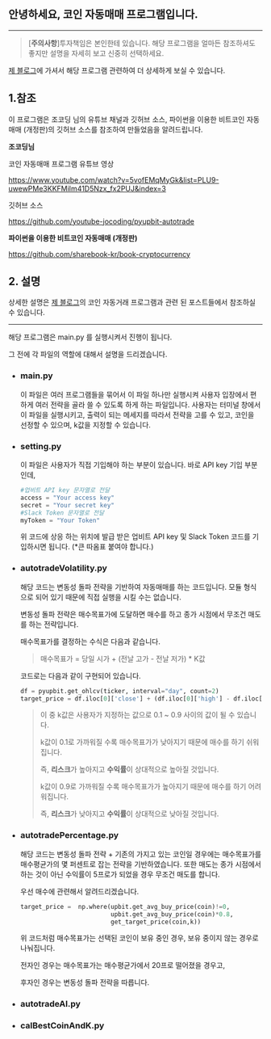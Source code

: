 ## 안녕하세요, 코인 자동매매 프로그램입니다.

---


> [**주의사항**]투자책임은 본인한테 있습니다. 해당 프로그램을 얼마든 참조하셔도 좋지만 설명을 자세히 보고 신중히 선택하세요.

[제 블로그](https://twodf78.github.io/project/coin(0)/)에 가셔서 해당 프로그램 관련하여 더 상세하게 보실 수 있습니다.

## 1.참조

이 프로그램은 조코딩 님의 유튜브 채널과 깃허브 소스,
파이썬을 이용한 비트코인 자동매매 (개정판)의 깃허브 소스를 참조하여
만들었음을 알려드립니다.

**조코딩님**

코인 자동매매 프로그램 유튜브 영상

<https://www.youtube.com/watch?v=5vofEMqMyGk&list=PLU9-uwewPMe3KKFMiIm41D5Nzx_fx2PUJ&index=3>

깃허브 소스

<https://github.com/youtube-jocoding/pyupbit-autotrade>


**파이썬을 이용한 비트코인 자동매매 (개정판)**

<https://github.com/sharebook-kr/book-cryptocurrency>

## 2. 설명

상세한 설명은 [제 블로그](https://twodf78.github.io/project/coin(1)/)의 코인 자동거래 프로그램과 관련 된 포스트들에서 참조하실 수 있습니다.

****



해당 프로그램은 main.py 를 실행시켜서 진행이 됩니다.

그 전에 각 파일의 역할에 대해서 설명을 드리겠습니다.

- ### main.py

  이 파일은 여러 프로그램들을 묶어서 이 파일 하나만 실행시켜 사용자 입장에서 편하게 여러 전략을 골라 쓸 수 있도록 하게 하는 파일입니다. 사용자는 터미널 창에서 이 파일을 실행시키고, 출력이 되는 메세지를 따라서 전략을 고를 수 있고, 코인을 선정할 수 있으며, k값을 지정할 수 있습니다.

- ### setting.py

  이 파일은 사용자가 직접 기입해야 하는 부분이 있습니다. 바로 API key 기입 부분인데, 

  ```python
  #업비트 API key 문자열로 전달 
  access = "Your access key"
  secret = "Your secret key"
  #Slack Token 문자열로 전달
  myToken = "Your Token"
  ```

  위 코드에 상응 하는 위치에 발급 받은 업비트 API key 및 Slack Token 코드를 기입하시면 됩니다. (*큰 따옴표 붙여야 합니다.)

- ### autotradeVolatility.py

  해당 코드는 변동성 돌파 전략을 기반하여 자동매매를 하는 코드입니다. 모듈 형식으로 되어 있기 때문에 직접 실행을 시킬 수는 없습니다. 

  변동성 돌파 전략은 매수목표가에 도달하면 매수를 하고 종가 시점에서 무조건 매도를 하는 전략입니다. 

  매수목표가를 결정하는 수식은 다음과 같습니다.

  > 매수목표가 = 당일 시가 + (전날 고가 - 전날 저가) * K값

  코드로는 다음과 같이 구현되어 있습니다.

  ```python
  df = pyupbit.get_ohlcv(ticker, interval="day", count=2)
  target_price = df.iloc[0]['close'] + (df.iloc[0]['high'] - df.iloc[0]['low']) * k
  ```

  > 이 중 k값은 사용자가 지정하는 값으로 0.1 ~ 0.9 사이의 값이 될 수 있습니다. 
  >
  > k값이 0.1로 가까워질 수록 매수목표가가 낮아지기 때문에 매수를 하기 쉬워집니다.
  >
  > 즉, **리스크**가 높아지고 **수익률**이 상대적으로 높아질 것입니다. 
  >
  > k값이 0.9로 가까워질 수록 매수목표가가 높아지기 때문에 매수를 하기 어려워집니다.
  >
  > 즉, **리스크**가 낮아지고 **수익률**이 상대적으로 낮아질 것입니다.

- ### autotradePercentage.py

  해당 코드는 변동성 돌파 전략 + 기존의 가지고 있는 코인일 경우에는 매수목표가를 매수평균가의 몇 퍼센트로 잡는 전략을 기반하였습니다. 또한 매도는 종가 시점에서 하는 것이 아닌 수익률이 5프로가 되었을 경우 무조건 매도를 합니다.

  우선 매수에 관련해서 알려드리겠습니다.

  ```python
  target_price =  np.where(upbit.get_avg_buy_price(coin)!=0,
                           upbit.get_avg_buy_price(coin)*0.8,
                           get_target_price(coin,k))
  ```

  위 코드처럼 매수목표가는 선택된 코인이 보유 중인 경우, 보유 중이지 않는 경우로 나눠집니다.

  전자인 경우는 매수목표가는 매수평균가에서 20프로 떨어졌을 경우고,

  후자인 경우는 변동성 돌파 전략을 따릅니다.

  

- ### autotradeAI.py

- ### calBestCoinAndK.py
